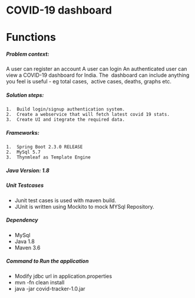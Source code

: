 # COVID-19 dashboard

# Functions 

##### Problem context: 
 A user can register an account
 A user can login
 An authenticated user can view a COVID-19 dashboard for India. 
 The  dashboard can include anything you feel is useful - eg total cases,  active cases, deaths, graphs etc. 
 
	
##### Solution steps:
	1.	Build login/signup authentication system.
	2. 	Create a webservice that will fetch latest covid 19 stats.
	3. 	Create UI and itegrate the required data.


##### Frameworks:
	1.	Spring Boot 2.3.0 RELEASE
	2. 	MySql 5.7
	3. 	Thynmleaf as Template Engine


##### Java Version: 1.8


##### Unit Testcases
* 	Junit test cases is used with maven build.
* 	JUnit is written using Mockito to mock MYSql Repository.



##### Dependency
* 	MySql
*	Java 1.8
*	Maven 3.6

##### Command to Run the application
*   Modify jdbc url in application.properties
* 	mvn -fn clean install
*   java -jar covid-tracker-1.0.jar


 